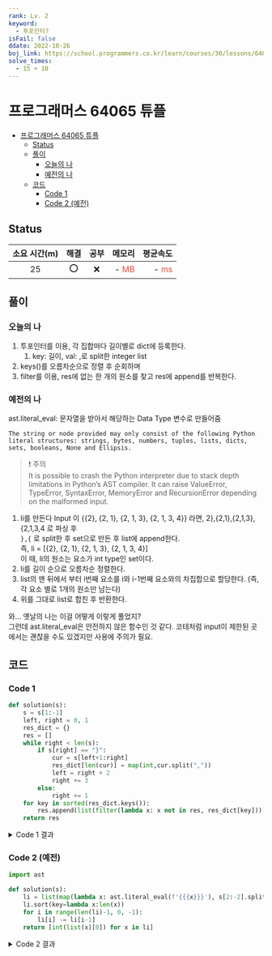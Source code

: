 ```yaml
---
rank: Lv. 2
keyword:
  - 투포인터?
isFail: false
ddate: 2022-10-26
boj_link: https://school.programmers.co.kr/learn/courses/30/lessons/64065
solve_times:
  - 15 + 10
---
```


# 프로그래머스 64065 튜플

- [프로그래머스 64065 튜플](#프로그래머스-64065-튜플)
  - [Status](#status)
  - [풀이](#풀이)
    - [오늘의 나](#오늘의-나)
    - [예전의 나](#예전의-나)
  - [코드](#코드)
    - [Code 1](#code-1)
    - [Code 2 (예전)](#code-2-예전)

## Status

| 소요 시간(m) | 해결  | 공부  |                                  메모리 |                                평균속도 |
| :----------: | :---: | :---: | --------------------------------------: | --------------------------------------: |
|      25      |   ⭕️   |   ❌   | - <span style="color:#e74c3c">MB</span> | - <span style="color:#e74c3c">ms</span> |


## 풀이

### 오늘의 나
1. 투포인터를 이용, 각 집합마다 길이별로 dict에 등록한다.
   1. key: 길이, val: ,로 split한 integer list
2. keys()를 오름차순으로 정렬 후 순회하며
3. filter를 이용, res에 없는 한 개의 원소를 찾고 res에 append를 반복한다.

### 예전의 나
ast.literal_eval: 문자열을 받아서 해당하는 Data Type  변수로 만들어줌
```
The string or node provided may only consist of the following Python literal structures: strings, bytes, numbers, tuples, lists, dicts, sets, booleans, None and Ellipsis.
```
> ❗️ 주의   
> It is possible to crash the Python interpreter due to stack depth limitations in Python’s AST compiler.
It can raise ValueError, TypeError, SyntaxError, MemoryError and RecursionError depending on the malformed input.

1. li를 만든다
Input 이 {{2}, {2, 1}, {2, 1, 3}, {2, 1, 3, 4}} 라면, 2},{2,1},{2,1,3},{2,1,3,4 로 파싱 후   
`},{` 로 split한 후 set으로 만든 후 list에 append한다.   
즉, li = [{2}, {2, 1}, {2, 1, 3}, {2, 1, 3, 4}]   
이 때, li의 원소는 요소가 int type인 set이다.   
1. li를 길이 순으로 오름차순 정렬한다. 
2. list의 맨 뒤에서 부터 i번째 요소를 i와 i-1번째 요소와의 차집합으로 할당한다. (즉, 각 요소 별로 1개의 원소만 남는다)
3. 위를 그대로 list로 합친 후 반환한다.

와... 옛날의 나는 이걸 어떻게 이렇게 풀었지?   
그런데 ast.literal_eval은 안전하지 않은 함수인 것 같다. 코테처럼 input이 제한된 곳에서는 괜찮을 수도 있겠지만 사용에 주의가 필요.

## 코드

### Code 1
```py
def solution(s):
    s = s[1:-1]
    left, right = 0, 1
    res_dict = {}
    res = []
    while right < len(s):
        if s[right] == "}":
            cur = s[left+1:right]
            res_dict[len(cur)] = map(int,cur.split(","))
            left = right + 2
            right += 3
        else:
            right += 1
    for key in sorted(res_dict.keys()):
        res.append(list(filter(lambda x: x not in res, res_dict[key]))[0])
    return res
```

<details close>
<summary>Code 1 결과</summary>

- 테스트 1 〉	통과 (0.04ms, 10.1MB)
- 테스트 2 〉	통과 (0.02ms, 10.3MB)
- 테스트 3 〉	통과 (0.03ms, 10.1MB)
- 테스트 4 〉	통과 (0.09ms, 10.3MB)
- 테스트 5 〉	통과 (0.50ms, 10.4MB)
- 테스트 6 〉	통과 (1.26ms, 10.3MB)
- 테스트 7 〉	통과 (29.47ms, 11.8MB)
- 테스트 8 〉	통과 (130.21ms, 15MB)
- 테스트 9 〉	통과 (50.48ms, 12.4MB)
- 테스트 10 〉	통과 (168.78ms, 15.4MB)
- 테스트 11 〉	통과 (275.52ms, 17.1MB)
- 테스트 12 〉	통과 (389.69ms, 20.1MB)
- 테스트 13 〉	통과 (373.08ms, 20.1MB)
- 테스트 14 〉	통과 (394.94ms, 20.3MB)
- 테스트 15 〉	통과 (0.03ms, 10.3MB)

</details>

### Code 2 (예전)
```py
import ast

def solution(s):
    li = list(map(lambda x: ast.literal_eval(f'{{{x}}}'), s[2:-2].split("},{")))
    li.sort(key=lambda x:len(x))
    for i in range(len(li)-1, 0, -1):
        li[i] -= li[i-1]
    return [int(list(x)[0]) for x in li]
```
<details>
<summary>Code 2 결과</summary>

- 테스트 1 〉	통과 (0.08ms, 10.2MB)
- 테스트 2 〉	통과 (0.04ms, 10.2MB)
- 테스트 3 〉	통과 (0.03ms, 10.2MB)
- 테스트 4 〉	통과 (0.19ms, 10.3MB)
- 테스트 5 〉	통과 (1.94ms, 10.5MB)
- 테스트 6 〉	통과 (2.78ms, 10.4MB)
- 테스트 7 〉	통과 (25.17ms, 12.2MB)
- 테스트 8 〉	통과 (78.38ms, 15.9MB)
- 테스트 9 〉	통과 (58.54ms, 12.9MB)
- 테스트 10 〉	통과 (97.79ms, 16.6MB)
- 테스트 11 〉	통과 (164.70ms, 19.1MB)
- 테스트 12 〉	통과 (240.22ms, 23.6MB)
- 테스트 13 〉	통과 (277.27ms, 23.7MB)
- 테스트 14 〉	통과 (235.76ms, 24.1MB)
- 테스트 15 〉	통과 (0.05ms, 10.2MB)

</details>

